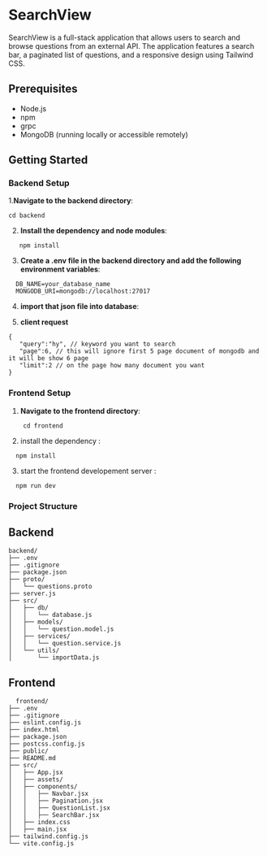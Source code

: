 # SearchView

SearchView is a full-stack application that allows users to search and browse questions from an external API. The application features a search bar, a paginated list of questions, and a responsive design using Tailwind CSS.

## Prerequisites

- Node.js
- npm
- grpc
- MongoDB (running locally or accessible remotely)

## Getting Started

### Backend Setup

1.**Navigate to the backend directory**:
   ```
   cd backend
  ```

2. **Install the dependency and node modules**:
```
   npm install
```

3. **Create a .env file in the backend directory and add the following environment variables**:

```
  DB_NAME=your_database_name
  MONGODB_URI=mongodb://localhost:27017
```

4. **import that json file into database**:

5. **client request**
 ```
 {
    "query":"hy", // keyword you want to search
    "page":6, // this will ignore first 5 page document of mongodb and it will be show 6 page
    "limit":2 // on the page how many document you want
}
```

### Frontend Setup

1. **Navigate to the frontend directory**:
```
    cd frontend
```

2. install the dependency :
```
  npm install
```

3.  start the frontend developement server :

```
  npm run dev
```

### Project Structure
## Backend
```
backend/
├── .env
├── .gitignore
├── package.json
├── proto/
│   └── questions.proto
├── server.js
├── src/
│   ├── db/
│   │   └── database.js
│   ├── models/
│   │   └── question.model.js
│   ├── services/
│   │   └── question.service.js
│   └── utils/
│       └── importData.js
```

## Frontend

```
  frontend/
├── .env
├── .gitignore
├── eslint.config.js
├── index.html
├── package.json
├── postcss.config.js
├── public/
├── README.md
├── src/
│   ├── App.jsx
│   ├── assets/
│   ├── components/
│   │   ├── Navbar.jsx
│   │   ├── Pagination.jsx
│   │   ├── QuestionList.jsx
│   │   ├── SearchBar.jsx
│   ├── index.css
│   ├── main.jsx
├── tailwind.config.js
└── vite.config.js
```
